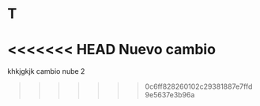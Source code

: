 # T
<<<<<<< HEAD
Nuevo
cambio 
=======
khkjgkjk
cambio nube 2
>>>>>>> 0c6ff828260102c29381887e7ffd9e5637e3b96a
